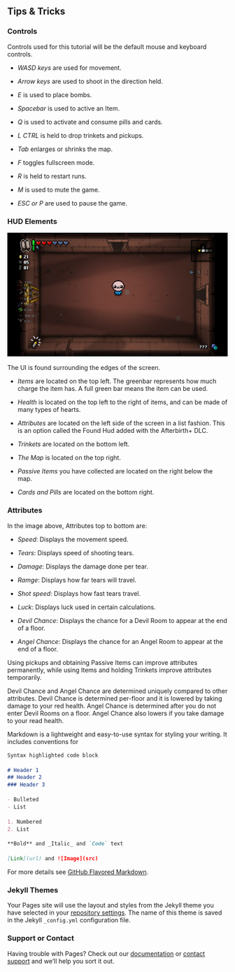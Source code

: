 ## Tips & Tricks

### Controls

Controls used for this tutorial will be the default mouse and keyboard controls.

- *WASD keys* are used for movement.

- *Arrow keys* are used to shoot in the direction held.

- *E* is used to place bombs.

- *Spacebar* is used to active an Item.

- *Q* is used to activate and consume pills and cards.

- *L CTRL* is held to drop trinkets and pickups.

- *Tab* enlarges or shrinks the map.

- *F* toggles fullscreen mode.

- *R* is held to restart runs.

- *M* is used to mute the game.

- *ESC or P* are used to pause the game.

### HUD Elements

![UI](images/demonstration.jpg)

The UI is found surrounding the edges of the screen.

- *Items* are located on the top left. The greenbar represents how much charge the item has. A full green bar means the item can be used.

- *Health* is located on the top left to the right of items, and can be made of many types of hearts.

- *Attributes* are located on the left side of the screen in a list fashion. This is an option called the Found Hud added with the Afterbirth+ DLC.

- *Trinkets* are located on the bottom left.

- *The Map* is located on the top right.

- *Passive Items* you have collected are located on the right below the map.

- *Cards and Pills* are located on the bottom right. 

### Attributes

In the image above, Attributes top to bottom are:

- *Speed*: Displays the movement speed.

- *Tears*: Displays speed of shooting tears.

- *Damage*: Displays the damage done per tear.

- *Ramge*: Displays how far tears will travel.

- *Shot speed*: Displays how fast tears travel.

- *Luck*: Displays luck used in certain calculations.

- *Devil Chance*: Displays the chance for a Devil Room to appear at the end of a floor.

- *Angel Chance*: Displays the chance for an Angel Room to appear at the end of a floor.

Using pickups and obtaining Passive Items can improve attributes permanently, while using Items and holding Trinkets improve attributes temporarily.

Devil Chance and Angel Chance are determined uniquely compared to other attributes. Devil Chance is determined per-floor and it is lowered by taking damage to your red health. Angel Chance is determined after you do not enter Devil Rooms on a floor. Angel Chance also lowers if you take damage to your read health. 

Markdown is a lightweight and easy-to-use syntax for styling your writing. It includes conventions for

```markdown
Syntax highlighted code block

# Header 1
## Header 2
### Header 3

- Bulleted
- List

1. Numbered
2. List

**Bold** and _Italic_ and `Code` text

[Link](url) and ![Image](src)
```

For more details see [GitHub Flavored Markdown](https://guides.github.com/features/mastering-markdown/).

### Jekyll Themes

Your Pages site will use the layout and styles from the Jekyll theme you have selected in your [repository settings](https://github.com/elliottim/elliottim.github.io/settings/pages). The name of this theme is saved in the Jekyll `_config.yml` configuration file.

### Support or Contact

Having trouble with Pages? Check out our [documentation](https://docs.github.com/categories/github-pages-basics/) or [contact support](https://support.github.com/contact) and we’ll help you sort it out.
